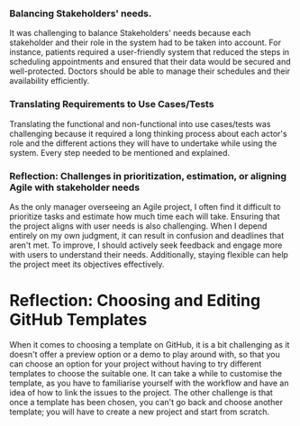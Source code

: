 ### Balancing Stakeholders' needs.
It was challenging to balance Stakeholders' needs because each stakeholder and their role in the system had to be taken into account. For instance, patients required a user-friendly system that reduced the steps in scheduling appointments and ensured that their data would be secured and well-protected. Doctors should be able to manage their schedules and their availability efficiently.

### Translating Requirements to Use Cases/Tests
Translating the functional and non-functional into use cases/tests was challenging because it required a long thinking process about each actor's role and the different actions they will have to undertake while using the system. Every step needed to be mentioned and explained.

### Reflection: Challenges in prioritization, estimation, or aligning Agile with stakeholder needs
As the only manager overseeing an Agile project, I often find it difficult to prioritize tasks and estimate how much time each will take. Ensuring that the project aligns with user needs is also challenging. When I depend entirely on my own judgment, it can result in confusion and deadlines that aren't met. To improve, I should actively seek feedback and engage more with users to understand their needs. Additionally, staying flexible can help the project meet its objectives effectively.

# Reflection: Choosing and Editing GitHub Templates
When it comes to choosing a template on GitHub, it is a bit challenging as it doesn't offer a preview option or a demo to play around with, so that you can choose an option for your project without having to try different templates to choose the suitable one.
It can take a while to customise the template, as you have to familiarise yourself with the workflow and have an idea of how to link the issues to the project. The other challenge is that once a template has been chosen, you can't go back and choose another template; you will have to create a new project and start from scratch.
